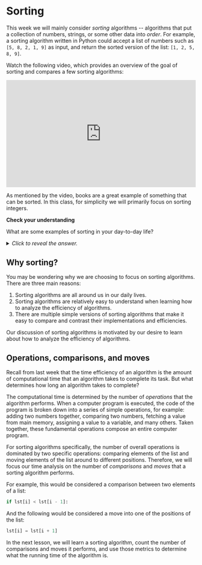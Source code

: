 # Sorting

This week we will mainly consider *sorting* algorithms -- algorithms that put a collection of numbers, strings, or some other data into *order*. For example, a sorting algorithm written in Python could accept a list of numbers such as `[5, 8, 2, 1, 9]` as input, and return the sorted version of the list: `[1, 2, 5, 8, 9]`.

Watch the following video, which provides an overview of the goal of sorting and compares a few sorting algorithms:

<div
  style="position: relative; padding-bottom: 56.25%; height: 0;">
  <iframe
    src="https://www.youtube.com/watch?v=WaNLJf8xzC4"
    title="YouTube video player"
    frameborder="0"
    allow="accelerometer; autoplay; clipboard-write; encrypted-media; gyroscope; picture-in-picture"
    allowfullscreen
    style="position: absolute; top: 0; left: 0; width: 100%; height: 100%;">
  </iframe>
</div>

As mentioned by the video, books are a great example of something that can be sorted. In this class, for simplicity we will primarily focus on sorting integers.

<aside>
<b>Check your understanding</b>
<p>What are some examples of sorting in your day-to-day life?</p>
<details>
<summary>
<i>Click to reveal the answer.</i>
</summary>
<p><b>Answer.</b>Most of us encounter many examples of sorting on a daily basis. For example, when you open your email, the messages are probably sorted in reverse chronological order. When you search for products to buy online, often they are sorted by how relevant the seller thinks they are to you -- or you may change the order to be sorted by lowest to highest cost. For a non-technical example, you may sort your clothes when folding your laundry: shirts go into one pile, socks go into another pile (perhaps further sorted by type or color), etc.</code></p>
</details>
</aside>

## Why sorting?

You may be wondering why we are choosing to focus on sorting algorithms. There are three main reasons:

1. Sorting algorithms are all around us in our daily lives.
2. Sorting algorithms are relatively easy to understand when learning how to analyze the efficiency of algorithms.
3. There are multiple simple versions of sorting algorithms that make it easy to compare and contrast their implementations and efficiencies.

Our discussion of sorting algorithms is motivated by our desire to learn about how to analyze the efficiency of algorithms.

## Operations, comparisons, and moves

Recall from last week that the time efficiency of an algorithm is the amount of computational time that an algorithm takes to complete its task. But what determines how long an algorithm takes to complete?

The computational time is determined by the number of *operations* that the algorithm performs. When a computer program is executed, the code of the program is broken down into a series of simple operations, for example: adding two numbers together, comparing two numbers, fetching a value from main memory, assigning a value to a variable, and many others. Taken together, these fundamental operations compose an entire computer program.

For sorting algorithms specifically, the number of overall operations is dominated by two specific operations: comparing elements of the list and moving elements of the list around to different positions. Therefore, we will focus our time analysis on the number of *comparisons* and *moves* that a sorting algorithm performs.

For example, this would be considered a comparison between two elements of a list:

```python
if lst[i] < lst[i - 1]:
```

And the following would be considered a move into one of the positions of the list:

```python
lst[i] = lst[i + 1]
```

In the next lesson, we will learn a sorting algorithm, count the number of comparisons and moves it performs, and use those metrics to determine what the running time of the algorithm is.

